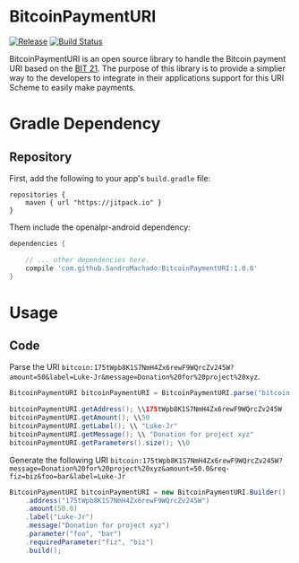 # BitcoinPaymentURI
[![Release](https://jitpack.io/v/SandroMachado/BitcoinPaymentURI.svg)](https://jitpack.io/#SandroMachado/BitcoinPaymentURI)
[![Build Status](https://travis-ci.org/SandroMachado/BitcoinPaymentURI.svg?branch=master)](https://travis-ci.org/SandroMachado/BitcoinPaymentURI)

BitcoinPaymentURI is an open source library to handle the Bitcoin payment URI based on the [BIT 21](https://github.com/bitcoin/bips/blob/master/bip-0021.mediawiki). The purpose of this library is to provide a simplier way to the developers to integrate in their applications support for this URI Scheme  to easily make payments.

# Gradle Dependency

## Repository

First, add the following to your app's `build.gradle` file:

```Gradle
repositories {
    maven { url "https://jitpack.io" }
}
```

Them include the openalpr-android dependency:

```gradle
dependencies {

    // ... other dependencies here.    	
    compile 'com.github.SandroMachado:BitcoinPaymentURI:1.0.0'
}
```

# Usage

## Code

Parse the URI `bitcoin:175tWpb8K1S7NmH4Zx6rewF9WQrcZv245W?amount=50&label=Luke-Jr&message=Donation%20for%20project%20xyz`.

```Java
BitcoinPaymentURI bitcoinPaymentURI = BitcoinPaymentURI.parse("bitcoin:175tWpb8K1S7NmH4Zx6rewF9WQrcZv245W?amount=50&label=Luke-Jr&message=Donation%20for%20project%20xyz");

bitcoinPaymentURI.getAddress(); \\175tWpb8K1S7NmH4Zx6rewF9WQrcZv245W
bitcoinPaymentURI.getAmount(); \\50
bitcoinPaymentURI.getLabel(); \\ "Luke-Jr"
bitcoinPaymentURI.getMessage(); \\ "Donation for project xyz"
bitcoinPaymentURI.getParameters().size(); \\0
```

Generate the following URI `bitcoin:175tWpb8K1S7NmH4Zx6rewF9WQrcZv245W?message=Donation%20for%20project%20xyz&amount=50.0&req-fiz=biz&foo=bar&label=Luke-Jr`

```Java
BitcoinPaymentURI bitcoinPaymentURI = new BitcoinPaymentURI.Builder()
	.address("175tWpb8K1S7NmH4Zx6rewF9WQrcZv245W")
	.amount(50.0)
	.label("Luke-Jr")
	.message("Donation for project xyz")
	.parameter("foo", "bar")
	.requiredParameter("fiz", "biz")
	.build();
```